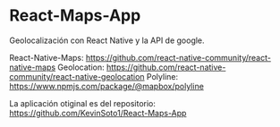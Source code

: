 # React-Maps-App
 Geolocalización con React Native y la API de google.
 

React-Native-Maps: https://github.com/react-native-community/react-native-maps
Geolocation: https://github.com/react-native-community/react-native-geolocation
Polyline: https://www.npmjs.com/package/@mapbox/polyline


 La aplicación otiginal es del repositorio:
 https://github.com/KevinSoto1/React-Maps-App